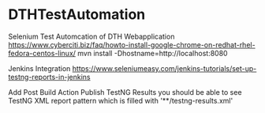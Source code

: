 # DTHTestAutomation
Selenium Test Automcation of DTH Webapplication
https://www.cyberciti.biz/faq/howto-install-google-chrome-on-redhat-rhel-fedora-centos-linux/
mvn install -Dhostname=http://localhost:8080

Jenkins Integration
https://www.seleniumeasy.com/jenkins-tutorials/set-up-testng-reports-in-jenkins

Add Post Build Action
Publish TestNG Results
you should be able to see TestNG XML report pattern which is filled with '**/testng-results.xml' 
